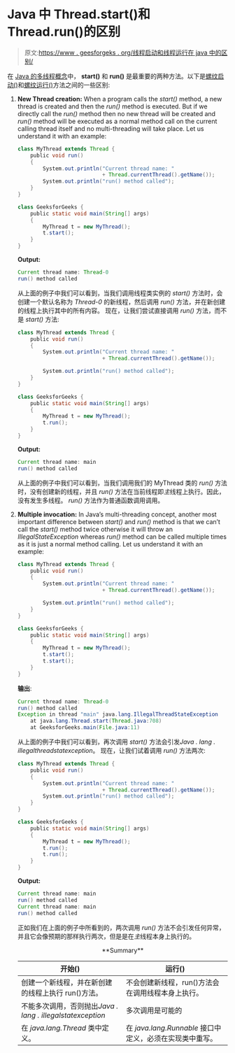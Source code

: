# Java 中 Thread.start()和 Thread.run()的区别

> 原文:[https://www . geesforgeks . org/线程启动和线程运行在 java 中的区别/](https://www.geeksforgeeks.org/difference-between-thread-start-and-thread-run-in-java/)

在 [Java 的多线程概念](https://www.geeksforgeeks.org/multithreading-in-java/)中， **start()** 和 **run()** 是最重要的两种方法。以下是[螺纹启动()](https://www.geeksforgeeks.org/start-function-multithreading-java/)和[螺纹运行()](https://www.geeksforgeeks.org/java-lang-thread-class-java/)方法之间的一些区别:

1.  **New Thread creation:** When a program calls the *start()* method, a new thread is created and then the *run()* method is executed. But if we directly call the *run()* method then no new thread will be created and *run()* method will be executed as a normal method call on the current calling thread itself and no multi-threading will take place.
    Let us understand it with an example:

    ```java
    class MyThread extends Thread {
        public void run()
        {
            System.out.println("Current thread name: "
                               + Thread.currentThread().getName());
            System.out.println("run() method called");
        }
    }

    class GeeksforGeeks {
        public static void main(String[] args)
        {
            MyThread t = new MyThread();
            t.start();
        }
    }
    ```

    **Output:**

    ```java
    Current thread name: Thread-0
    run() method called

    ```

    从上面的例子中我们可以看到，当我们调用线程类实例的 *start()* 方法时，会创建一个默认名称为 *Thread-0* 的新线程，然后调用 *run()* 方法，并在新创建的线程上执行其中的所有内容。
    现在，让我们尝试直接调用 *run()* 方法，而不是 *start()* 方法:

    ```java
    class MyThread extends Thread {
        public void run()
        {
            System.out.println("Current thread name: "
                               + Thread.currentThread().getName());

            System.out.println("run() method called");
        }
    }

    class GeeksforGeeks {
        public static void main(String[] args)
        {
            MyThread t = new MyThread();
            t.run();
        }
    }
    ```

    **Output:**

    ```java
    Current thread name: main
    run() method called

    ```

    从上面的例子中我们可以看到，当我们调用我们的 MyThread 类的 *run()* 方法时，没有创建新的线程，并且 *run()* 方法在当前线程即*主*线程上执行。因此，没有发生多线程。 *run()* 方法作为普通函数调用调用。

2.  **Multiple invocation:** In Java’s multi-threading concept, another most important difference between *start()* and *run()* method is that we can’t call the *start()* method twice otherwise it will throw an *IllegalStateException* whereas *run()* method can be called multiple times as it is just a normal method calling.
    Let us understand it with an example:

    ```java
    class MyThread extends Thread {
        public void run()
        {
            System.out.println("Current thread name: "
                               + Thread.currentThread().getName());

            System.out.println("run() method called");
        }
    }

    class GeeksforGeeks {
        public static void main(String[] args)
        {
            MyThread t = new MyThread();
            t.start();
            t.start();
        }
    }
    ```

    **输出**:

    ```java
    Current thread name: Thread-0
    run() method called
    Exception in thread "main" java.lang.IllegalThreadStateException
        at java.lang.Thread.start(Thread.java:708)
        at GeeksforGeeks.main(File.java:11)

    ```

    从上面的例子中我们可以看到，再次调用 *start()* 方法会引发*Java . lang . illegalthreadstatexception*。
    现在，让我们试着调用 *run()* 方法两次:

    ```java
    class MyThread extends Thread {
        public void run()
        {
            System.out.println("Current thread name: "
                               + Thread.currentThread().getName());
            System.out.println("run() method called");
        }
    }

    class GeeksforGeeks {
        public static void main(String[] args)
        {
            MyThread t = new MyThread();
            t.run();
            t.run();
        }
    }
    ```

    **Output:**

    ```java
    Current thread name: main
    run() method called
    Current thread name: main
    run() method called

    ```

    正如我们在上面的例子中所看到的，两次调用 *run()* 方法不会引发任何异常，并且它会像预期的那样执行两次，但是是在*主*线程本身上执行的。

    <center>**Summary**</center>

    | 开始() | 运行() |
    | --- | --- |
    | 创建一个新线程，并在新创建的线程上执行 run()方法。 | 不会创建新线程，run()方法会在调用线程本身上执行。 |
    | 不能多次调用，否则抛出*Java . lang . illegalstatexception* | 多次调用是可能的 |
    | 在 *java.lang.Thread* 类中定义。 | 在 *java.lang.Runnable* 接口中定义，必须在实现类中重写。 |
